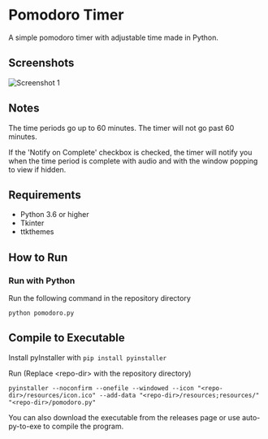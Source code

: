 # Pomodoro Timer

A simple pomodoro timer with adjustable time made in Python.

## Screenshots

![Screenshot 1](https://i.imgur.com/pGWwhgj.png)

## Notes

The time periods go up to 60 minutes. The timer will not go past 60 minutes.

If the 'Notify on Complete' checkbox is checked, the timer will notify you when the time period is complete with audio and with the window popping to view if hidden.

## Requirements

- Python 3.6 or higher
- Tkinter
- ttkthemes

## How to Run

### Run with Python

Run the following command in the repository directory

`python pomodoro.py`

## Compile to Executable

Install pyInstaller with
`pip install pyinstaller`

Run (Replace \<repo-dir> with the repository directory)

`pyinstaller --noconfirm --onefile --windowed --icon "<repo-dir>/resources/icon.ico" --add-data "<repo-dir>/resources;resources/"  "<repo-dir>/pomodoro.py" `

You can also download the executable from the releases page or use auto-py-to-exe to compile the program.
